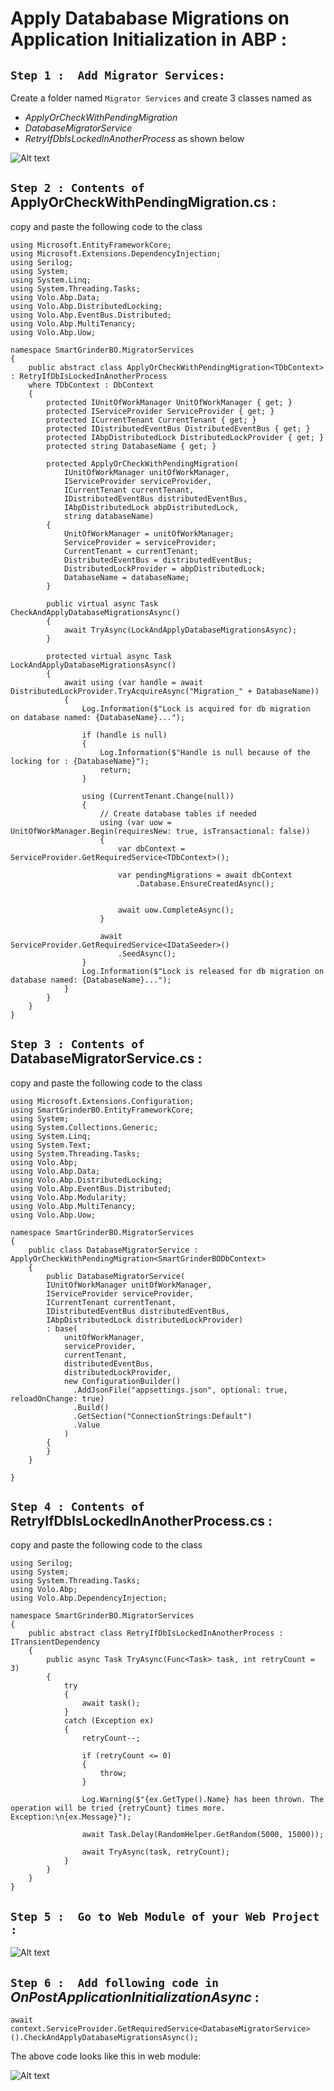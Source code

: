 # Apply Datababase Migrations on Application Initialization in ABP :

## `Step 1 :  Add Migrator Services:`

Create a folder named `Migrator Services` and create 3 classes named as 
- *ApplyOrCheckWithPendingMigration* 
- *DatabaseMigratorService* 
- *RetryIfDbIsLockedInAnotherProcess* as shown below

![Alt text](../SmartGrinderBO-ABP/_images/migratorservices.png)

## `Step 2 : Contents of `ApplyOrCheckWithPendingMigration.cs :

copy and paste the following code to the class

```
using Microsoft.EntityFrameworkCore;
using Microsoft.Extensions.DependencyInjection;
using Serilog;
using System;
using System.Linq;
using System.Threading.Tasks;
using Volo.Abp.Data;
using Volo.Abp.DistributedLocking;
using Volo.Abp.EventBus.Distributed;
using Volo.Abp.MultiTenancy;
using Volo.Abp.Uow;

namespace SmartGrinderBO.MigratorServices
{
    public abstract class ApplyOrCheckWithPendingMigration<TDbContext> : RetryIfDbIsLockedInAnotherProcess
    where TDbContext : DbContext
    {
        protected IUnitOfWorkManager UnitOfWorkManager { get; }
        protected IServiceProvider ServiceProvider { get; }
        protected ICurrentTenant CurrentTenant { get; }
        protected IDistributedEventBus DistributedEventBus { get; }
        protected IAbpDistributedLock DistributedLockProvider { get; }
        protected string DatabaseName { get; }

        protected ApplyOrCheckWithPendingMigration(
            IUnitOfWorkManager unitOfWorkManager,
            IServiceProvider serviceProvider,
            ICurrentTenant currentTenant,
            IDistributedEventBus distributedEventBus,
            IAbpDistributedLock abpDistributedLock,
            string databaseName)
        {
            UnitOfWorkManager = unitOfWorkManager;
            ServiceProvider = serviceProvider;
            CurrentTenant = currentTenant;
            DistributedEventBus = distributedEventBus;
            DistributedLockProvider = abpDistributedLock;
            DatabaseName = databaseName;
        }

        public virtual async Task CheckAndApplyDatabaseMigrationsAsync()
        {
            await TryAsync(LockAndApplyDatabaseMigrationsAsync);
        }

        protected virtual async Task LockAndApplyDatabaseMigrationsAsync()
        {
            await using (var handle = await DistributedLockProvider.TryAcquireAsync("Migration_" + DatabaseName))
            {
                Log.Information($"Lock is acquired for db migration  on database named: {DatabaseName}...");

                if (handle is null)
                {
                    Log.Information($"Handle is null because of the locking for : {DatabaseName}");
                    return;
                }

                using (CurrentTenant.Change(null))
                {
                    // Create database tables if needed
                    using (var uow = UnitOfWorkManager.Begin(requiresNew: true, isTransactional: false))
                    {
                        var dbContext = ServiceProvider.GetRequiredService<TDbContext>();

                        var pendingMigrations = await dbContext
                            .Database.EnsureCreatedAsync();


                        await uow.CompleteAsync();
                    }

                    await ServiceProvider.GetRequiredService<IDataSeeder>()
                        .SeedAsync();
                }
                Log.Information($"Lock is released for db migration on database named: {DatabaseName}...");
            }
        }
    }
}
```

## `Step 3 : Contents of `DatabaseMigratorService.cs :

copy and paste the following code to the class

```
using Microsoft.Extensions.Configuration;
using SmartGrinderBO.EntityFrameworkCore;
using System;
using System.Collections.Generic;
using System.Linq;
using System.Text;
using System.Threading.Tasks;
using Volo.Abp;
using Volo.Abp.Data;
using Volo.Abp.DistributedLocking;
using Volo.Abp.EventBus.Distributed;
using Volo.Abp.Modularity;
using Volo.Abp.MultiTenancy;
using Volo.Abp.Uow;

namespace SmartGrinderBO.MigratorServices
{
    public class DatabaseMigratorService : ApplyOrCheckWithPendingMigration<SmartGrinderBODbContext>
    {
        public DatabaseMigratorService(
        IUnitOfWorkManager unitOfWorkManager,
        IServiceProvider serviceProvider,
        ICurrentTenant currentTenant,
        IDistributedEventBus distributedEventBus,
        IAbpDistributedLock distributedLockProvider)
        : base(
            unitOfWorkManager,
            serviceProvider,
            currentTenant,
            distributedEventBus,
            distributedLockProvider,
            new ConfigurationBuilder()
              .AddJsonFile("appsettings.json", optional: true, reloadOnChange: true)
              .Build()
              .GetSection("ConnectionStrings:Default")
              .Value
            )
        {
        }        
    }

}
```

## `Step 4 : Contents of `RetryIfDbIsLockedInAnotherProcess.cs :

copy and paste the following code to the class

```
using Serilog;
using System;
using System.Threading.Tasks;
using Volo.Abp;
using Volo.Abp.DependencyInjection;

namespace SmartGrinderBO.MigratorServices
{
    public abstract class RetryIfDbIsLockedInAnotherProcess : ITransientDependency
    {
        public async Task TryAsync(Func<Task> task, int retryCount = 3)
        {
            try
            {
                await task();
            }
            catch (Exception ex)
            {
                retryCount--;

                if (retryCount <= 0)
                {
                    throw;
                }

                Log.Warning($"{ex.GetType().Name} has been thrown. The operation will be tried {retryCount} times more. Exception:\n{ex.Message}");

                await Task.Delay(RandomHelper.GetRandom(5000, 15000));

                await TryAsync(task, retryCount);
            }
        }
    }
}
```

## `Step 5 :  Go to Web Module of your Web Project :`

![Alt text](../SmartGrinderBO-ABP/_images/webmodule.png)


## `Step 6 :  Add following code in` *OnPostApplicationInitializationAsync* :

```
await context.ServiceProvider.GetRequiredService<DatabaseMigratorService>().CheckAndApplyDatabaseMigrationsAsync();
```

The above code looks like this in web module:

![Alt text](../SmartGrinderBO-ABP/_images/OnPostApplicationInitializationAsync.png)

